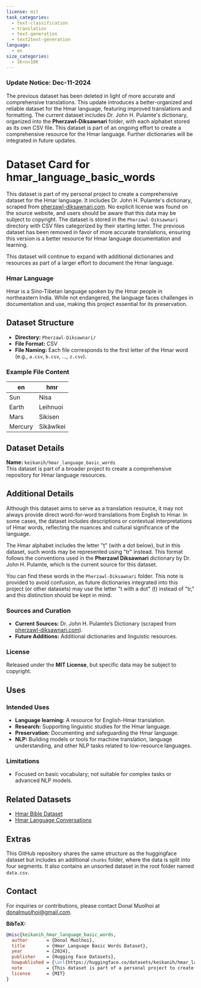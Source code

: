 ```yaml
---
license: mit
task_categories:
  - text-classification
  - translation
  - text-generation
  - text2text-generation
language:
  - en
size_categories:
  - 1K<n<10K
---
```


### Update Notice: Dec-11-2024

The previous dataset has been deleted in light of more accurate and comprehensive translations. This update introduces a better-organized and reliable dataset for the Hmar language, featuring improved translations and formatting. The current dataset includes Dr. John H. Pulamte's dictionary, organized into the **Pherzawl-Diksawnari** folder, with each alphabet stored as its own CSV file. This dataset is part of an ongoing effort to create a comprehensive resource for the Hmar language. Further dictionaries will be integrated in future updates.

# Dataset Card for hmar_language_basic_words

This dataset is part of my personal project to create a comprehensive dataset for the Hmar language. It includes Dr. John H. Pulamte's dictionary, scraped from [pherzawl-diksawnari.com](https://pherzawl-diksawnari.com/). No explicit license was found on the source website, and users should be aware that this data may be subject to copyright. The dataset is stored in the `Pherzawl-Diksawnari` directory with CSV files categorized by their starting letter. The previous dataset has been removed in favor of more accurate translations, ensuring this version is a better resource for Hmar language documentation and learning.

This dataset will continue to expand with additional dictionaries and resources as part of a larger effort to document the Hmar language.

### Hmar Language

Hmar is a Sino-Tibetan language spoken by the Hmar people in northeastern India. While not endangered, the language faces challenges in documentation and use, making this project essential for its preservation.

## Dataset Structure

- **Directory:** `Pherzawl-Diksawnari/`
- **File Format:** CSV
- **File Naming:** Each file corresponds to the first letter of the Hmar word (e.g., `a.csv`, `b.csv`, ..., `z.csv`).

### Example File Content

| en         | hmr         |
|------------|-------------|
| Sun        | Nisa        |
| Earth      | Leihnuoi    |
| Mars       | Sikisen     |
| Mercury    | Sikâwlkei   |

## Dataset Details

**Name:** `keikanih/hmar_language_basic_words`  
This dataset is part of a broader project to create a comprehensive repository for Hmar language resources.

## Additional Details

Although this dataset aims to serve as a translation resource, it may not always provide direct word-for-word translations from English to Hmar. In some cases, the dataset includes descriptions or contextual interpretations of Hmar words, reflecting the nuances and cultural significance of the language.

The Hmar alphabet includes the letter "ṭ" (with a dot below), but in this dataset, such words may be represented using "tr" instead. This format follows the conventions used in the **Pherzawl Diksawnari** dictionary by Dr. John H. Pulamte, which is the current source for this dataset. 

You can find these words in the `Pherzawl-Diksawnari` folder. This note is provided to avoid confusion, as future dictionaries integrated into this project (or other datasets) may use the letter "t with a dot" (ṭ) instead of "tr," and this distinction should be kept in mind.

### Sources and Curation

- **Current Sources:** Dr. John H. Pulamte’s Dictionary (scraped from [pherzawl-diksawnari.com](https://pherzawl-diksawnari.com/)).
- **Future Additions:** Additional dictionaries and linguistic resources.

### License

Released under the **MIT License**, but specific data may be subject to copyright.

## Uses

### Intended Uses

- **Language learning:** A resource for English-Hmar translation.
- **Research:** Supporting linguistic studies for the Hmar language.
- **Preservation:** Documenting and safeguarding the Hmar language.
- **NLP:** Building models or tools for machine translation, language understanding, and other NLP tasks related to low-resource languages.

### Limitations

- Focused on basic vocabulary; not suitable for complex tasks or advanced NLP models.

## Related Datasets

- [Hmar Bible Dataset](https://huggingface.co/datasets/keikanih/hmar_bible_dataset)
- [Hmar Language Conversations](https://huggingface.co/datasets/keikanih/hmar_language_conversations)

## Extras 
This GitHub repository shares the same structure as the huggingface dataset but includes an additional `chunks` folder, where the data is split into four segments. It also contains an unsorted dataset in the root folder named `data.csv`.

## Contact

For inquiries or contributions, please contact Donal Muolhoi at donalmuolhoi@gmail.com.

**BibTeX:**
```bibtex
@misc{keikanih_hmar_language_basic_words,
  author       = {Donal Muolhoi},
  title        = {Hmar Language Basic Words Dataset},
  year         = {2024},
  publisher    = {Hugging Face Datasets},
  howpublished = {\url{https://huggingface.co/datasets/keikanih/hmar_language_basic_words}},
  note         = {This dataset is part of a personal project to create a comprehensive dataset for the Hmar language. It includes organized translations with plans for future expansion.},
  license      = {MIT}
}
